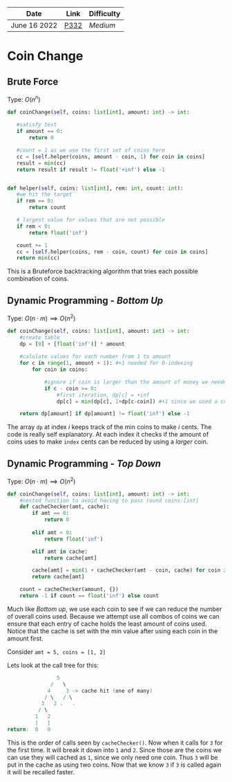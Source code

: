 | **Date**     | **Link**                                           | Difficulty |
| ------------ | -------------------------------------------------- | ---------- |
| June 16 2022 | [P332](https://leetcode.com/problems/coin-change/) | *Medium*     |
 
 # Coin Change
 ## Brute Force
 
 Type: $O(n^n)$
 

 ```python
def coinChange(self, coins: list[int], amount: int) -> int:
     
	#satisfy test
	if amount == 0:
		return 0

	#count = 1 as we use the first set of coins here
	cc = [self.helper(coins, amount - coin, 1) for coin in coins]
	result = min(cc)
	return result if result != float('+inf') else -1


def helper(self, coins: list[int], rem: int, count: int):
	#we hit the target
	if rem == 0:
		return count

	# largest value for values that are not possible
	if rem < 0:
		return float('inf')

	count += 1
	cc = [self.helper(coins, rem - coin, count) for coin in coins]
	return min(cc)
 ```
 
 This is a Bruteforce backtracking algorithm that tries each possible combination of coins. 
 
 ## Dynamic Programming - *Bottom Up*
 
Type: $O(n \cdot m) \implies O(n^2)$

```python
def coinChange(self, coins: list[int], amount: int) -> int:
    #create table
    dp = [0] + [float('inf')] * amount
    
    #calulate values for each number from 1 to amount
    for c in range(1, amount + 1): #+1 needed for 0-indexing
        for coin in coins:

            #ignore if coin is larger than the amount of money we needed
            if c - coin >= 0:
				#first iteration, dp[c] = +inf
            	dp[c] = min(dp[c], 1+dp[c-coin]) #+1 since we used a coin there

    return dp[amount] if dp[amount] != float('inf') else -1
```

The array `dp` at index $i$ keeps track of the min coins to make $i$ cents. The code is really self explanatory. At each index it checks if the amount of coins uses to make `index` cents can be reduced by using a *larger* coin. 

## Dynamic Programming - *Top Down*

Type: $O(n \cdot m) \implies O(n^2)$

```python
def coinChange(self, coins: list[int], amount: int) -> int:
    #nested function to avoid having to pass round coins:[int]
    def cacheChecker(amt, cache):
        if amt == 0:
            return 0
        
        elif amt < 0:
            return float('inf')

        elif amt in cache:
            return cache[amt]

        cache[amt] = min(1 + cacheChecker(amt - coin, cache) for coin in coins)
        return cache[amt]

    count = cacheChecker(amount, {})
    return -1 if count == float('inf') else count 
```

Much like *Bottom up*, we use each coin to see if we can reduce the number of overall coins used.  Because we attempt use all combos of coins we can ensure that each entry of cache holds the least amount of coins used. Notice that the cache is set with the min value after using each coin in the amount first. 

Consider `amt = 5, coins = [1, 2]`

Lets look at the call tree for this:
```c
                5
              /   \
             4     3 -> cache hit (one of many)
            / \   / \
           3   2 .   .
          / \
         1   2
         |   |
return:  0   0   
```

This is the order of calls seen by `cacheChecker()`. Now when it calls for `3` for the first time. It will break it down into `1` and `2`. Since those are the coins we can use they will cached as `1`, since we only need one coin. Thus `3` will be put in the cache as using two coins. Now that we know `3` if `3` is called again it will be recalled faster. 

